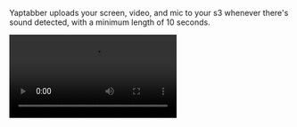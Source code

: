 Yaptabber uploads your screen, video, and mic to your s3 whenever there's sound detected, with a minimum length of 10 seconds.

<video src="public/loop.mov" />

This is a proof of concept but could become a really useful tool I'd say, as it can be connected with any plugins using AI. Open to collaborate on this!

How to use:

1. `brew install ffmpeg`
2. `brew install sox`
3. `npx yaptabber --endpoint https://yours3endpoint.com --key S3_KEY --secret S3_SECRET --region S3_REGION`

Then go to yaptabber.com (or use index.html) and view your synced audio/video/screen recordings :D

~~ Happy Yapping!
